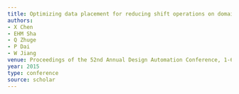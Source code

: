 ```yaml
---
title: Optimizing data placement for reducing shift operations on domain wall memories
authors:
- X Chen
- EHM Sha
- Q Zhuge
- P Dai
- W Jiang
venue: Proceedings of the 52nd Annual Design Automation Conference, 1-6, 2015
year: 2015
type: conference
source: scholar
---
```


